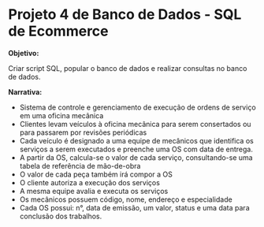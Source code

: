 # Projeto 4 de Banco de Dados - SQL de Ecommerce

**Objetivo:**

Criar script SQL, popular o banco de dados e realizar consultas no banco de dados.

**Narrativa:**

+ Sistema de controle e gerenciamento de execução de ordens de serviço em uma oficina mecânica
+ Clientes levam veículos à oficina mecânica para serem consertados ou para passarem por revisões  periódicas
+ Cada veículo é designado a uma equipe de mecânicos que identifica os serviços a serem executados e preenche uma OS com data de entrega.
+ A partir da OS, calcula-se o valor de cada serviço, consultando-se uma tabela de referência de mão-de-obra
+ O valor de cada peça também irá compor a OS
+ O cliente autoriza a execução dos serviços
+ A mesma equipe avalia e executa os serviços
+ Os mecânicos possuem código, nome, endereço e especialidade
+ Cada OS possui: n°, data de emissão, um valor, status e uma data para conclusão dos trabalhos.
